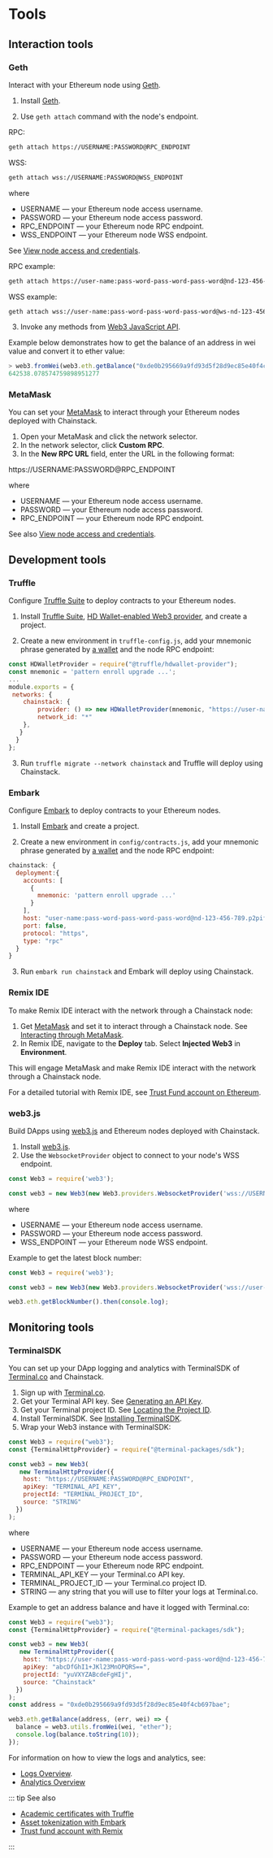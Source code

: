 # Tools

## Interaction tools

### Geth

Interact with your Ethereum node using [Geth](https://github.com/ethereum/go-ethereum/wiki/geth).

1. Install [Geth](https://github.com/ethereum/go-ethereum).

2. Use `geth attach` command with the node's endpoint.

RPC:

``` sh
geth attach https://USERNAME:PASSWORD@RPC_ENDPOINT
```

WSS:

``` sh
geth attach wss://USERNAME:PASSWORD@WSS_ENDPOINT
```

where

* USERNAME — your Ethereum node access username.
* PASSWORD — your Ethereum node access password.
* RPC_ENDPOINT — your Ethereum node RPC endpoint.
* WSS_ENDPOINT — your Ethereum node WSS endpoint.

See [View node access and credentials](/platform/view-node-access-and-credentials).

RPC example:

``` sh
geth attach https://user-name:pass-word-pass-word-pass-word@nd-123-456-789.p2pify.com
```

WSS example:

``` sh
geth attach wss://user-name:pass-word-pass-word-pass-word@ws-nd-123-456-789.p2pify.com
```

3. Invoke any methods from [Web3 JavaScript API](https://github.com/ethereum/wiki/wiki/JavaScript-API).

Example below demonstrates how to get the balance of an address in wei value and convert it to ether value:

``` js
> web3.fromWei(web3.eth.getBalance("0xde0b295669a9fd93d5f28d9ec85e40f4cb697bae"))
642538.078574759898951277
```

### MetaMask

You can set your [MetaMask](https://metamask.io/) to interact through your Ethereum nodes deployed with Chainstack.

1. Open your MetaMask and click the network selector.
1. In the network selector, click **Custom RPC**.
1. In the **New RPC URL** field, enter the URL in the following format:

https://USERNAME:PASSWORD@RPC_ENDPOINT

where

* USERNAME — your Ethereum node access username.
* PASSWORD — your Ethereum node access password.
* RPC_ENDPOINT — your Ethereum node RPC endpoint.

See also [View node access and credentials](/platform/view-node-access-and-credentials).

## Development tools

### Truffle

Configure [Truffle Suite](https://truffleframework.com) to deploy contracts to your Ethereum nodes.

1. Install [Truffle Suite](https://truffleframework.com), [HD Wallet-enabled Web3 provider](https://github.com/trufflesuite/truffle/tree/develop/packages/hdwallet-provider), and create a project.

2. Create a new environment in `truffle-config.js`, add your mnemonic phrase generated by [a wallet](https://docs.ethhub.io/using-ethereum/wallets/intro-to-ethereum-wallets/) and the node RPC endpoint:

``` js
const HDWalletProvider = require("@truffle/hdwallet-provider");
const mnemonic = 'pattern enroll upgrade ...';
...
module.exports = {
 networks: {
    chainstack: {
        provider: () => new HDWalletProvider(mnemonic, "https://user-name:pass-word-pass-word-pass-word@nd-123-456-789.p2pify.com"),
        network_id: "*"
    },
   }
  }
};
```

3. Run `truffle migrate --network chainstack` and Truffle will deploy using Chainstack.

### Embark

Configure [Embark](https://embark.status.im) to deploy contracts to your Ethereum nodes.

1. Install [Embark](https://embark.status.im) and create a project.

2. Create a new environment in `config/contracts.js`, add your mnemonic phrase generated by [a wallet](https://docs.ethhub.io/using-ethereum/wallets/intro-to-ethereum-wallets/) and the node RPC endpoint:

``` js
chainstack: {
  deployment:{
    accounts: [
      {
        mnemonic: 'pattern enroll upgrade ...'
      }
    ],
    host: "user-name:pass-word-pass-word-pass-word@nd-123-456-789.p2pify.com",
    port: false,
    protocol: "https",
    type: "rpc"
  }
}
```

3. Run `embark run chainstack` and Embark will deploy using Chainstack.

### Remix IDE

To make Remix IDE interact with the network through a Chainstack node:

1. Get [MetaMask](https://metamask.io/) and set it to interact through a Chainstack node. See [Interacting through MetaMask](#metamask).
1. In Remix IDE, navigate to the **Deploy** tab. Select **Injected Web3** in **Environment**.

This will engage MetaMask and make Remix IDE interact with the network through a Chainstack node.

For a detailed tutorial with Remix IDE, see [Trust Fund account on Ethereum](/tutorials/trust-fund-account-on-ethereum).

### web3.js

Build DApps using [web3.js](https://github.com/ethereum/web3.js/) and Ethereum nodes deployed with Chainstack.

1. Install [web3.js](https://web3js.readthedocs.io/).
1. Use the `WebsocketProvider` object to connect to your node's WSS endpoint.

``` js
const Web3 = require('web3');

const web3 = new Web3(new Web3.providers.WebsocketProvider('wss://USERNAME:PASSWORD@WSS_ENDPOINT'));
```

where

* USERNAME — your Ethereum node access username.
* PASSWORD — your Ethereum node access password.
* WSS_ENDPOINT — your Ethereum node WSS endpoint.

Example to get the latest block number:

``` js
const Web3 = require('web3');

const web3 = new Web3(new Web3.providers.WebsocketProvider('wss://user-name:pass-word-pass-word-pass-word@ws-nd-123-456-789.p2pify.com'));

web3.eth.getBlockNumber().then(console.log);
```

## Monitoring tools

### TerminalSDK

You can set up your DApp logging and analytics with TerminalSDK of [Terminal.co](https://terminal.co/) and Chainstack.

1. Sign up with [Terminal.co](https://terminal.co/).
1. Get your Terminal API key. See [Generating an API Key](https://docs.terminal.co/logs-analytics/create-an-api-key).
1. Get your Terminal project ID. See [Locating the Project ID](https://docs.terminal.co/logs-analytics/locating-the-project-id).
1. Install TerminalSDK. See [Installing TerminalSDK](https://docs.terminal.co/logs-analytics/hexsdk-quickstart#installing-terminalsdk).
1. Wrap your Web3 instance with TerminalSDK:

``` js
const Web3 = require("web3");
const {TerminalHttpProvider} = require("@terminal-packages/sdk");

const web3 = new Web3(
   new TerminalHttpProvider({
    host: "https://USERNAME:PASSWORD@RPC_ENDPOINT",
    apiKey: "TERMINAL_API_KEY",
    projectId: "TERMINAL_PROJECT_ID",
    source: "STRING"
  })
);
```

where

* USERNAME — your Ethereum node access username.
* PASSWORD — your Ethereum node access password.
* RPC_ENDPOINT — your Ethereum node RPC endpoint.
* TERMINAL_API_KEY — your Terminal.co API key.
* TERMINAL_PROJECT_ID — your Terminal.co project ID.
* STRING — any string that you will use to filter your logs at Terminal.co.

Example to get an address balance and have it logged with Terminal.co:

``` js
const Web3 = require("web3");
const {TerminalHttpProvider} = require("@terminal-packages/sdk");

const web3 = new Web3(
   new TerminalHttpProvider({
    host: "https://user-name:pass-word-pass-word-pass-word@nd-123-456-789.p2pify.com",
    apiKey: "abcDfGhI1+JKl23MnOPQRS==",
    projectId: "yuVXYZABcdeFgHIj",
    source: "Chainstack"
  })
);
const address = "0xde0b295669a9fd93d5f28d9ec85e40f4cb697bae";

web3.eth.getBalance(address, (err, wei) => {
  balance = web3.utils.fromWei(wei, "ether");
  console.log(balance.toString(10));
});
```

For information on how to view the logs and analytics, see:

* [Logs Overview](https://docs.terminal.co/logs-analytics/logs-overview).
* [Analytics Overview](https://docs.terminal.co/logs-analytics/analytics-overview)

::: tip See also

* [Academic certificates with Truffle](/tutorials/ethereum/academic-certificates-with-truffle)
* [Asset tokenization with Embark](/tutorials/ethereum/asset-tokenization-with-embark)
* [Trust fund account with Remix](/tutorials/ethereum/trust-fund-account-with-remix)

:::
